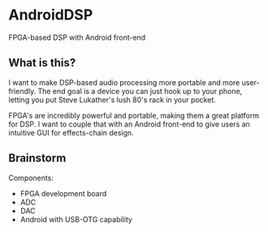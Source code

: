 # AndroidDSP

FPGA-based DSP with Android front-end

## What is this?
I want to make DSP-based audio processing more portable and more user-friendly. The end goal is a device you can just hook up to your phone, letting you put Steve Lukather's lush 80's rack in your pocket.

FPGA's are incredibly powerful and portable, making them a great platform for DSP. I want to couple that with an Android front-end to give users an intuitive GUI for effects-chain design.

## Brainstorm

Components:

- FPGA development board
- ADC
- DAC
- Android with USB-OTG capability
